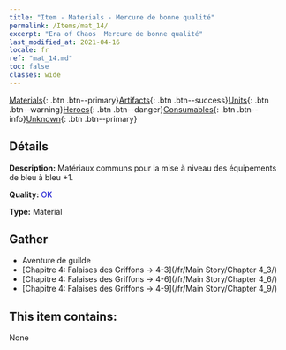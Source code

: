 ```yaml
---
title: "Item - Materials - Mercure de bonne qualité"
permalink: /Items/mat_14/
excerpt: "Era of Chaos  Mercure de bonne qualité"
last_modified_at: 2021-04-16
locale: fr
ref: "mat_14.md"
toc: false
classes: wide
---
```

 [Materials](/fr/Items/){: .btn .btn--primary}[Artifacts](/fr/Items/Artifacts/){: .btn .btn--success}[Units](/fr/Items/Units/){: .btn .btn--warning}[Heroes](/fr/Items/Heroes/){: .btn .btn--danger}[Consumables](/fr/Items/Consumables/){: .btn .btn--info}[Unknown](/fr/Items/Unknown/){: .btn .btn--primary}

## Détails
 **Description:** Matériaux communs pour la mise à niveau des équipements de bleu à bleu +1.

 **Quality:** <span style="color: #0000CD">OK</span>

 **Type:** Material

## Gather

*    Aventure de guilde 
*    [Chapitre 4: Falaises des Griffons -> 4-3](/fr/Main Story/Chapter 4_3/) 
*    [Chapitre 4: Falaises des Griffons -> 4-6](/fr/Main Story/Chapter 4_6/) 
*    [Chapitre 4: Falaises des Griffons -> 4-9](/fr/Main Story/Chapter 4_9/) 

## This item contains:

  None

